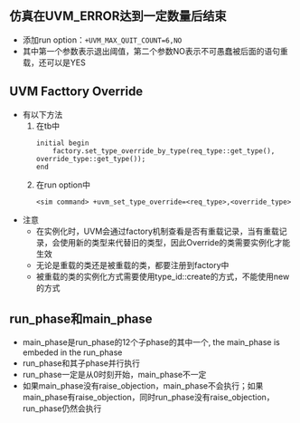 ## 仿真在UVM_ERROR达到一定数量后结束
- 添加run option：`+UVM_MAX_QUIT_COUNT=6,NO`
- 其中第一个参数表示退出阈值，第二个参数NO表示不可愚蠢被后面的语句重载，还可以是YES

## UVM Facttory Override
- 有以下方法
    1. 在tb中
        ```
        initial begin
            factory.set_type_override_by_type(req_type::get_type(), override_type::get_type());
        end
        ```
    2. 在run option中
        ```
        <sim command> +uvm_set_type_override=<req_type>,<override_type>
        ```
- 注意 
    - 在实例化时，UVM会通过factory机制查看是否有重载记录，当有重载记录，会使用新的类型来代替旧的类型，因此Override的类需要实例化才能生效
    - 无论是重载的类还是被重载的类，都要注册到factory中
    - 被重载的类的实例化方式需要使用type_id::create的方式，不能使用new的方式

## run_phase和main_phase
- main_phase是run_phase的12个子phase的其中一个, the main_phase is embeded in the run_phase
- run_phase和其子phase并行执行
- run_phase一定是从0时刻开始，main_phase不一定
- 如果main_phase没有raise_objection，main_phase不会执行；如果main_phase有raise_objection，同时run_phase没有raise_objection，run_phase仍然会执行
